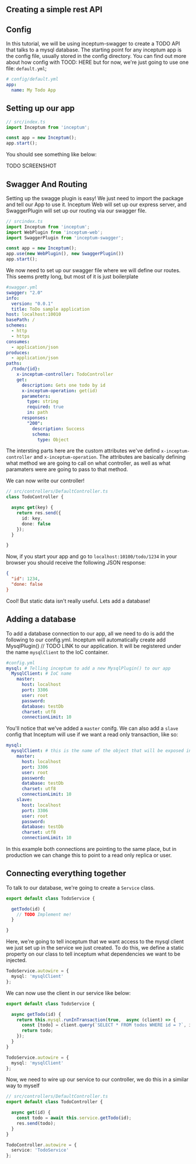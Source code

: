 ## Creating a simple rest API


## Config

In this tutorial, we will be using inceptum-swagger to create a TODO API that talks to a mysql database. The starting point for 
any inceptum app is the config file, usually stored in the config directory. You can find out more about how config with TOOD: HERE
but for now, we're just going to use one file: `default.yml`;

```yml
# config/default.yml
app:
  name: My Todo App
```

## Setting up our app

```typescript
// src/index.ts
import Inceptum from 'inceptum';

const app = new Inceptum();
app.start();
```

You should see something like below:

TODO SCREENSHOT

## Swagger And Routing

Setting up the swagge plugin is easy! We just need to import the package and tell our App to use it.
Inceptum Web will set up our express server, and SwaggerPlugin will set up our routing via our swagger file.

```typescript
// srcindex.ts
import Inceptum from 'inceptum';
import WebPlugin from 'inceptum-web';
import SwaggerPlugin from 'inceptum-swagger';

const app = new Inceptum();
app.use(new WebPlugin(), new SwaggerPlugin())
app.start();
```

We now need to set up our swagger file where we will define our routes. This seems pretty long, but most of it is just 
boilerplate 

```yml
#swagger.yml
swagger: "2.0"
info:
  version: "0.0.1"
  title: ToDo sample application
host: localhost:10010
basePath: /
schemes:
  - http
  - https 
consumes:
  - application/json
produces:
  - application/json
paths:
  /todo/{id}:
    x-inceptum-controller: TodoController
    get:
      description: Gets one todo by id
      x-inceptum-operation: get(id)
      parameters:
        type: string
        required: true
        in: path
      responses:
        "200":
          description: Success
          schema:
            type: Object
```

The intersting parts here are the custom attributes we've defind `x-inceptum-controller` and `x-inceptum-operation`.
The attributes are basically defining what method we are going to call on what controller, as well as what paramaters
were are going to pass to that method.

We can now write our controller!

```typescript
// src/controllers/DefaultController.ts
class TodoController {

  async get(key) {
    return res.send({
      id: key,
      done: false
    });
  }

}

```
Now, if you start your app and go to `localhost:10100/todo/1234` in your browser you should receive the following JSON response:

```json
{
  "id": 1234,
  "done: false
}
```

Cool! But static data isn't really useful. Lets add a database!



## Adding a database 

To add a database connection to our app, all we need to do is add the following to our config.yml. Inceptum will automatically 
create add MysqlPlugin() // TODO LINK to our application. It will be registered under the name `mysqlClient` to the IoC container.

```yml
#config.yml
mysql: # Telling inceptum to add a new MysqlPlugin() to our app
  MysqlClient: # IoC name
    master:
      host: localhost
      port: 3306
      user: root
      password:
      database: testDb
      charset: utf8
      connectionLimit: 10
```

You'll notice that we've added a `master` conifg. We can also add a `slave` config that Inceptum will use if we want a read only
transaction, like so:

```yml
mysql:
  mysqlClient: # this is the name of the object that will be exposed in the context
    master:
      host: localhost
      port: 3306
      user: root
      password:
      database: testDb
      charset: utf8
      connectionLimit: 10
    slave:
      host: localhost
      port: 3306
      user: root
      password:
      database: testDb
      charset: utf8
      connectionLimit: 10
```

In this example both connections are pointing to the same place, but in production we can change this to point to a read only replica or user.


## Connecting everything together

To talk to our database, we're going to create a `Service` class.

```typescript
export default class TodoService {

  getTodo(id) {
    // TODO Implement me!
  }

}
```

Here, we're going to tell inceptum that we want access to the mysql client we just set up in the service we just created.
To do this, we define a static property on our class to tell inceptum what dependencies we want to be injected.


```typescript
TodoService.autowire = {
  mysql: 'mysqlClient'
};
```

We can now use the client in our service like below:


```typescript
export default class TodoService {

  async getTodo(id) {
    return this.mysql.runInTransaction(true,  async (client) => {
      const [todo] = client.query(`SELECT * FROM todos WHERE id = ?`, id);
      return todo;
    });
  }
}

TodoService.autowire = {
  mysql: 'mysqlClient'
};
```

Now, we need to wire up our service to our controller, we do this in a similar way to myself

```typescript
// src/controllers/DefaultController.ts
export default class TodoController {

  async get(id) {
    const todo = await this.service.getTodo(id);
    res.send(todo);
  }
}

TodoController.autowire = {
  service: 'TodoService'
};

```